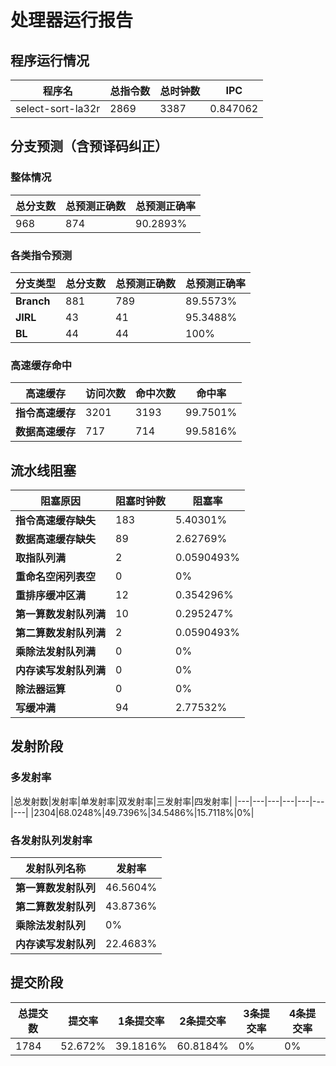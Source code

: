 # 处理器运行报告
## 程序运行情况
|程序名|总指令数|总时钟数|IPC|
|---|---|---|---|
|select-sort-la32r|2869|3387|0.847062|

## 分支预测（含预译码纠正）
### 整体情况
|总分支数|总预测正确数|总预测正确率|
|---|---|---|
|968|874|90.2893%|

### 各类指令预测
|分支类型|总分支数|总预测正确数|总预测正确率|
|---|---|---|---|
|**Branch**| 881 | 789 | 89.5573%|
|**JIRL**| 43 | 41 | 95.3488%|
|**BL**| 44 | 44 | 100%|

### 高速缓存命中
|高速缓存|访问次数|命中次数|命中率|
|---|---|---|---|
|**指令高速缓存**| 3201 | 3193 | 99.7501%|
|**数据高速缓存**| 717 | 714 | 99.5816%|
## 流水线阻塞
|阻塞原因|阻塞时钟数|阻塞率|
|---|---|---|
|**指令高速缓存缺失**| 183 | 5.40301%|
|**数据高速缓存缺失**| 89 | 2.62769%|
|**取指队列满**| 2 | 0.0590493%|
|**重命名空闲列表空**|0 | 0%|
|**重排序缓冲区满**|12 | 0.354296%|
|**第一算数发射队列满**|10 | 0.295247%|
|**第二算数发射队列满**|2 | 0.0590493%|
|**乘除法发射队列满**|0 | 0%|
|**内存读写发射队列满**|0 | 0%|
|**除法器运算**|0 | 0%|
|**写缓冲满**|94 | 2.77532%|

## 发射阶段
### 多发射率
|总发射数|发射率|单发射率|双发射率|三发射率|四发射率|
|---|---|---|---|---|---|---|
|2304|68.0248%|49.7396%|34.5486%|15.7118%|0%|

### 各发射队列发射率
|发射队列名称|发射率|
|---|---|
|**第一算数发射队列**|46.5604%|
|**第二算数发射队列**|43.8736%|
|**乘除法发射队列**|0%|
|**内存读写发射队列**|22.4683%|

## 提交阶段
|总提交数|提交率|1条提交率|2条提交率|3条提交率|4条提交率|
|---|---|---|---|---|---|
|1784|52.672%|39.1816%|60.8184%|0%|0%|
